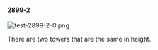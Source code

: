 #### 2899-2
![test-2899-2-0.png](https://github.com/lil-lab/nlvr/raw/master/nlvr/test/images/2/test-2899-2-0.png "test-2899-2-0.png")

There are two towers that are the same in height.